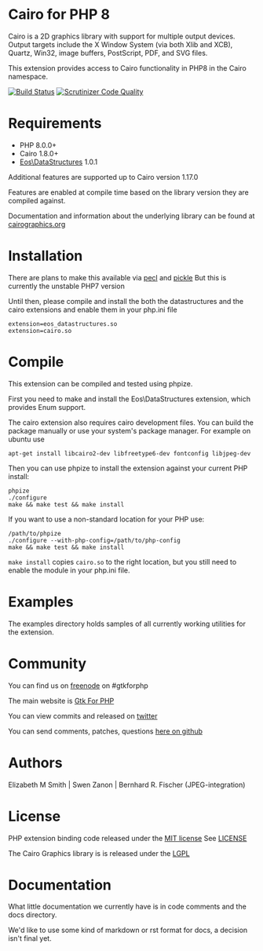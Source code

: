 Cairo for PHP 8
=============

Cairo is a 2D graphics library with support for multiple output devices. Output
targets include the X Window System (via both Xlib and XCB), Quartz, Win32,
image buffers, PostScript, PDF, and SVG files.

This extension provides access to Cairo functionality in PHP8 in the Cairo namespace.

[![Build Status](https://app.travis-ci.com/swen100/cairo.svg?branch=php8)](https://app.travis-ci.com/swen100/cairo)
[![Scrutinizer Code Quality](https://scrutinizer-ci.com/g/swen100/cairo/badges/quality-score.png?b=php8)](https://scrutinizer-ci.com/g/swen100/cairo/?branch=php8)

Requirements
=============
 * PHP 8.0.0+
 * Cairo 1.8.0+
 * [Eos\DataStructures](http://github.com/swen100/structures) 1.0.1

Additional features are supported up to Cairo version 1.17.0

Features are enabled at compile time based on the library version they are compiled against.

Documentation and information about the underlying library can be found at [cairographics.org](http://cairographics.org/manual/)

Installation
=============
There are plans to make this available via [pecl](http://pecl.php.net) and [pickle](https://github.com/FriendsOfPHP/pickle)
But this is currently the unstable PHP7 version

Until then, please compile and install the both the datastructures and the cairo extensions and enable them in your php.ini file

```
extension=eos_datastructures.so
extension=cairo.so
```

Compile
=============

This extension can be compiled and tested using phpize.

First you need to make and install the Eos\DataStructures extension, which provides Enum support.

The cairo extension also requires cairo development files.  You can build the package
manually or use your system's package manager.  For example on ubuntu use

```
apt-get install libcairo2-dev libfreetype6-dev fontconfig libjpeg-dev
```

Then you can use phpize to install the extension against your current PHP install:

```
phpize
./configure
make && make test && make install
```

If you want to use a non-standard location for your PHP use:

```
/path/to/phpize
./configure --with-php-config=/path/to/php-config
make && make test && make install
```

`make install` copies `cairo.so` to the right location, but you still need to enable the module
in your php.ini file.

Examples
====
The examples directory holds samples of all currently working utilities for the extension.

Community
=====
You can find us on [freenode](http://freenode.org) on #gtkforphp

The main website is [Gtk For PHP](http://gtkforphp.net)

You can view commits and released on [twitter](http://twitter.com/gtkforphp)

You can send comments, patches, questions [here on github](https://github.com/gtkforphp/cairo/issues)


Authors
====
Elizabeth M Smith | Swen Zanon | Bernhard R. Fischer (JPEG-integration)

License
=====
PHP extension binding code released under the [MIT license](http://opensource.org/licenses/MIT)
See [LICENSE](LICENSE)

The Cairo Graphics library is is released under the [LGPL](https://www.gnu.org/licenses/old-licenses/lgpl-2.1.en.html)

Documentation
=====
What little documentation we currently have is in code comments and the docs directory.

We'd like to use some kind of markdown or rst format for docs, a decision isn't final yet.

